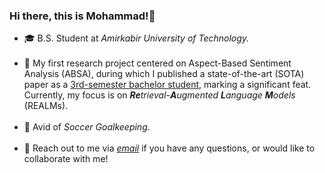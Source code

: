 ### Hi there, this is Mohammad!👋

- 🎓 B.S. Student at <i>Amirkabir University of Technology.</i><br><br>
- 🔭 My first research project centered on Aspect-Based Sentiment Analysis (ABSA), during which I published a state-of-the-art (SOTA) paper as a <u>3rd-semester bachelor student</u>, marking a significant feat. Currently, my focus is on <i><b>Re</b>trieval-<b>A</b>ugmented <b>L</b>anguage <b>M</b>odels</i> (REALMs).<br><br>
- 🏃 Avid of <i>Soccer Goalkeeping</i>.<br><br>
- 💬 Reach out to me via <a href="mailto:mghiasvandm1@gmail.com"><i>email</i></a> if you have any questions, or would like to collaborate with me!
